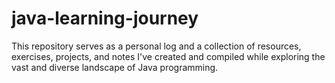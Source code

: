 # java-learning-journey
This repository serves as a personal log and a collection of resources, exercises, projects, and notes I've created and compiled while exploring the vast and diverse landscape of Java programming. 
